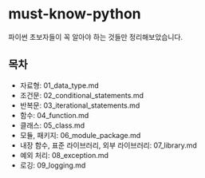 # must-know-python

파이썬 초보자들이 꼭 알아야 하는 것들만 정리해보았습니다.

## 목차

- 자료형: 01_data_type.md
- 조건문: 02_conditional_statements.md
- 반복문: 03_iterational_statements.md
- 함수: 04_function.md
- 클래스: 05_class.md
- 모듈, 패키지: 06_module_package.md
- 내장 함수, 표준 라이브러리, 외부 라이브러리: 07_library.md
- 예외 처리: 08_exception.md
- 로깅: 09_logging.md

